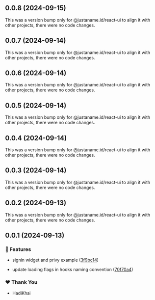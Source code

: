 ## 0.0.8 (2024-09-15)

This was a version bump only for @justaname.id/react-ui to align it with other projects, there were no code changes.

## 0.0.7 (2024-09-14)

This was a version bump only for @justaname.id/react-ui to align it with other projects, there were no code changes.

## 0.0.6 (2024-09-14)

This was a version bump only for @justaname.id/react-ui to align it with other projects, there were no code changes.

## 0.0.5 (2024-09-14)

This was a version bump only for @justaname.id/react-ui to align it with other projects, there were no code changes.

## 0.0.4 (2024-09-14)

This was a version bump only for @justaname.id/react-ui to align it with other projects, there were no code changes.

## 0.0.3 (2024-09-14)

This was a version bump only for @justaname.id/react-ui to align it with other projects, there were no code changes.

## 0.0.2 (2024-09-13)

This was a version bump only for @justaname.id/react-ui to align it with other projects, there were no code changes.

## 0.0.1 (2024-09-13)


### 🚀 Features

- signin widget and privy example ([3f9bc14](https://github.com/JustaName-id/JustaName-sdk/commit/3f9bc14))

- update loading flags in hooks naming convention ([70f70a4](https://github.com/JustaName-id/JustaName-sdk/commit/70f70a4))


### ❤️  Thank You

- HadiKhai